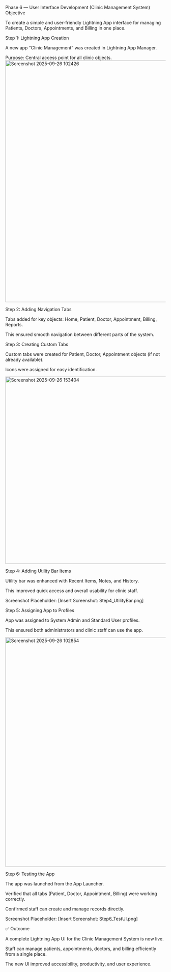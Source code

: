 Phase 6 — User Interface Development (Clinic Management System)
Objective

To create a simple and user-friendly Lightning App interface for managing Patients, Doctors, Appointments, and Billing in one place.

Step 1: Lightning App Creation

A new app “Clinic Management” was created in Lightning App Manager.

Purpose: Central access point for all clinic objects.
<img width="1584" height="760" alt="Screenshot 2025-09-26 102426" src="https://github.com/user-attachments/assets/0f58db96-12b2-42cc-a0c4-978efc16218a" />


Step 2: Adding Navigation Tabs

Tabs added for key objects: Home, Patient, Doctor, Appointment, Billing, Reports.

This ensured smooth navigation between different parts of the system.


Step 3: Creating Custom Tabs

Custom tabs were created for Patient, Doctor, Appointment objects (if not already available).

Icons were assigned for easy identification.

<img width="1886" height="588" alt="Screenshot 2025-09-26 153404" src="https://github.com/user-attachments/assets/ac0a1a3a-f16a-4d2c-9b56-a73240838169" />


Step 4: Adding Utility Bar Items

Utility bar was enhanced with Recent Items, Notes, and History.

This improved quick access and overall usability for clinic staff.

Screenshot Placeholder: [Insert Screenshot: Step4_UtilityBar.png]

Step 5: Assigning App to Profiles

App was assigned to System Admin and Standard User profiles.

This ensured both administrators and clinic staff can use the app.

<img width="1498" height="721" alt="Screenshot 2025-09-26 102854" src="https://github.com/user-attachments/assets/681cdb25-81aa-4a89-903f-7b6691d66f28" />


Step 6: Testing the App

The app was launched from the App Launcher.

Verified that all tabs (Patient, Doctor, Appointment, Billing) were working correctly.

Confirmed staff can create and manage records directly.

Screenshot Placeholder: [Insert Screenshot: Step6_TestUI.png]

✅ Outcome

A complete Lightning App UI for the Clinic Management System is now live.

Staff can manage patients, appointments, doctors, and billing efficiently from a single place.

The new UI improved accessibility, productivity, and user experience.
